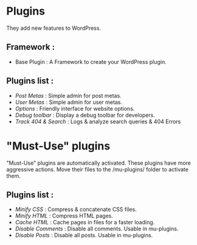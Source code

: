 Plugins
=================

They add new features to WordPress.

Framework :
---

* Base Plugin : A Framework to create your WordPress plugin.

Plugins list :
---

* *Post Metas* : Simple admin for post metas.
* *User Metas* : Simple admin for user metas.
* *Options* : Friendly interface for website options.
* *Debug toolbar* : Display a debug toolbar for developers.
* *Track 404 & Search* : Logs & analyze search queries & 404 Errors

"Must-Use" plugins
=================

"Must-Use" plugins are automatically activated. These plugins have more aggressive actions. Move their files to the /mu-plugins/ folder to activate them.

Plugins list :
---

* *Minify CSS* : Compress & concatenate CSS files.
* *Minify HTML* : Compress HTML pages.
* *Cache HTML* : Cache pages in files for a faster loading.
* *Disable Comments* : Disable all comments. Usable in mu-plugins.
* *Disable Posts* : Disable all posts. Usable in mu-plugins.
